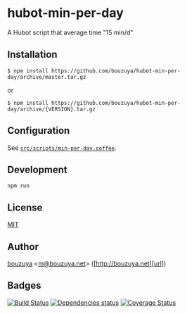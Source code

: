 # hubot-min-per-day

A Hubot script that average time "15 min/d"

## Installation

    $ npm install https://github.com/bouzuya/hubot-min-per-day/archive/master.tar.gz

or

    $ npm install https://github.com/bouzuya/hubot-min-per-day/archive/{VERSION}.tar.gz

## Configuration

See [`src/scripts/min-per-day.coffee`](src/scripts/min-per-day.coffee).

## Development

`npm run`

## License

[MIT](LICENSE)

## Author

[bouzuya][user] &lt;[m@bouzuya.net][mail]&gt; ([http://bouzuya.net][url])

## Badges

[![Build Status][travis-badge]][travis]
[![Dependencies status][david-dm-badge]][david-dm]
[![Coverage Status][coveralls-badge]][coveralls]

[travis]: https://travis-ci.org/bouzuya/hubot-min-per-day
[travis-badge]: https://travis-ci.org/bouzuya/hubot-min-per-day.svg?branch=master
[david-dm]: https://david-dm.org/bouzuya/hubot-min-per-day
[david-dm-badge]: https://david-dm.org/bouzuya/hubot-min-per-day.png
[coveralls]: https://coveralls.io/r/bouzuya/hubot-min-per-day
[coveralls-badge]: https://img.shields.io/coveralls/bouzuya/hubot-min-per-day.svg
[user]: https://github.com/bouzuya
[mail]: mailto:m@bouzuya.net
[url]: http://bouzuya.net
